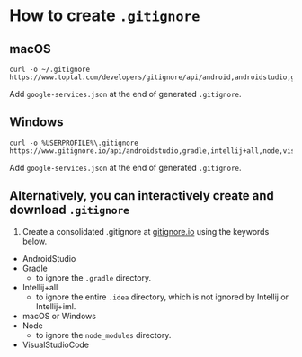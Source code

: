 # How to create `.gitignore`
## macOS
```shell
curl -o ~/.gitignore https://www.toptal.com/developers/gitignore/api/android,androidstudio,gradle,intellij+all,macos,node,visualstudiocode
```
Add `google-services.json` at the end of generated `.gitignore`.

## Windows
```batchfile
curl -o %USERPROFILE%\.gitignore https://www.gitignore.io/api/androidstudio,gradle,intellij+all,node,visualstudiocode,windows
```
Add `google-services.json` at the end of generated `.gitignore`.

## Alternatively, you can interactively create and download `.gitignore`
1. Create a consolidated .gitignore at [gitignore.io](https://www.gitignore.io) using the keywords below.
* AndroidStudio
* Gradle
  * to ignore the `.gradle` directory.
* Intellij+all
  * to ignore the entire `.idea` directory, which is not ignored by Intellij or Intellij+iml.
* macOS or Windows
* Node
  * to ignore the `node_modules` directory.
* VisualStudioCode
